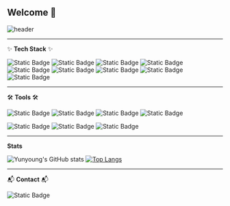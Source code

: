 ## Welcome 👋

<!-- title -->
![header](https://capsule-render.vercel.app/api?type=waving&color=timeGradient&height=200&section=header&text=Yunyoung&fontSize=70&fontAlign=40&fontAlignY=40&animation=twinkling&desc=HYU%20CSE%2022&descAlign=70&descAlignY=45)

---
<!-- contents -->
✨ **Tech Stack** ✨

![Static Badge](https://img.shields.io/badge/Flutter-02569B.svg?style=flat-square&logo=Flutter&logoColor=white)
![Static Badge](https://img.shields.io/badge/AndroidStudio-3DDC84?style=flat-square&logo=AndroidStudio&logoColor=white)
![Static Badge](https://img.shields.io/badge/C-A8B9CC?style=flat-square&logo=C&logoColor=white)
![Static Badge](https://img.shields.io/badge/C++-00599C?style=flat-square&logo=C%2B%2B&logoColor=white)
![Static Badge](https://img.shields.io/badge/Firebase-FFCA28?style=flat-square&logo=firebase&logoColor=black)
![Static Badge](https://img.shields.io/badge/java-007396?style=flat-square&logo=java&logoColor=white)
![Static Badge](https://img.shields.io/badge/Node.js-339933?style=flat-square&logo=Node.js&logoColor=white)
![Static Badge](https://img.shields.io/badge/AmazonAWS-232F3E?style=flat-square&logo=amazonaws&logoColor=white)
![Static Badge](https://img.shields.io/badge/Flask-000000?style=flat-square&logo=flask&logoColor=white)

---
🛠️ **Tools** 🛠️

![Static Badge](https://img.shields.io/badge/Git-F05032?style=flat-square&logo=git&logoColor=white)
![Static Badge](https://img.shields.io/badge/GitHub-181717?style=flat-square&logo=GitHub&logoColor=white)
![Static Badge](https://img.shields.io/badge/Notion-FFFFFF?style=flat-square&logo=Notion&logoColor=black)
![Static Badge](https://img.shields.io/badge/Figma-F24E1E?style=flat-square&logo=Figma&logoColor=white)

![Static Badge](https://img.shields.io/badge/Postman-FF6C37?style=flat-square&logo=Postman&logoColor=white)
![Static Badge](https://img.shields.io/badge/Ubuntu-E95420?style=flat-square&logo=Ubuntu&logoColor=white)
![Static Badge](https://img.shields.io/badge/VisualStudioCode-007ACC?style=flat-square&logo=VisualStudioCode&logoColor=white)

---
**Stats**

![Yunyoung's GitHub stats](https://github-readme-stats.vercel.app/api?username=y-y41&show_icons=true&theme=radical)
[![Top Langs](https://github-readme-stats.vercel.app/api/top-langs/?username=y-y41&layout=donut)](https://github.com/y-y41/github-readme-stats)

---
📬 **Contact** 📬

![Static Badge](https://img.shields.io/badge/Velog-20C997?style=flat-square&logo=velog&logoColor=white)
